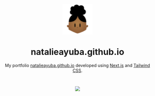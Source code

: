 <div align="center">
  <img src="https://raw.githubusercontent.com/natalieayuba/portfolio/0dedead459c1d198c9f3700d970171104ff81766/public/favicon.svg?token=ATB25THTZHPF2S7W2B5FC7TECTQKO" alt="Logo" width="100" />
  <h1>natalieayuba.github.io</h1>
  <p>My portfolio <a href="https://natalieayuba.github.io/" target="_blank">natalieayuba.github.io</a> developed using <a href="https://nextjs.org/" target="_blank">Next.js</a> and <a href="https://tailwindcss.com/" target="_blank">Tailwind CSS</a>.</p>
  <img src="https://user-images.githubusercontent.com/79933132/230687600-7837b553-3075-48e0-88e8-32eb2db0782e.png" style="margin-top: 30px" />
</div>
